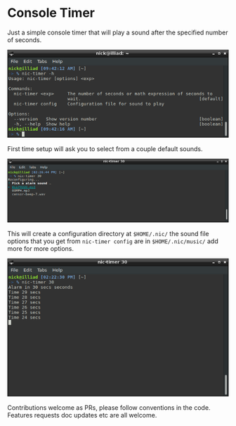 Console Timer
====

Just a simple console timer that will play a sound after the specified number of seconds.

![Help Screen](/doc/nic-timer-help-screen.png)

First time setup will ask you to select from a couple default sounds.

![First time config](/doc/nic-timer-first-time-selection.png)

This will create a configuration directory at `$HOME/.nic/` the sound file options that 
you get from `nic-timer config` are in `$HOME/.nic/music/` add more for more options.

![30 second timer](/doc/nic-timer-30sec-running.png)

Contributions welcome as PRs, please follow conventions in the code. Features requests doc updates etc are all welcome.